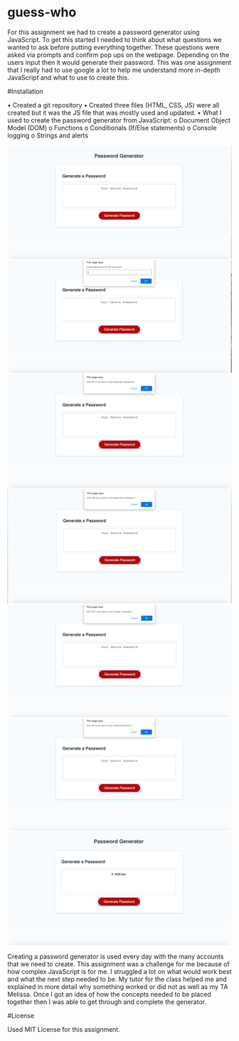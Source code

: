 # guess-who

For this assignment we had to create a password generator using JavaScript. To get this started I needed to think about what questions we wanted to ask before putting everything together. These questions were asked via prompts and confirm pop ups on the webpage. Depending on the users input then it would generate their password. This was one assignment that I really had to use google a lot to help me understand more in-depth JavaScript and what to use to create this. 

#Installation

•	Created a git repository
•	Created three files (HTML, CSS, JS) were all created but it was the JS file that was mostly used and updated.
•	What I used to create the password generator from JavaScript:
o	Document Object Model (DOM)
o	Functions
o	Conditionals (If/Else statements)
o	Console logging
o	Strings and alerts

<img src="assets/images/genpasshome.png"> 
<img src="assets/images/genpasschoose.png"> 
<img src="assets/images/genpasslower.png"> 
<img src="assets/images/genpassupper.png"> 
<img src="assets/images/genpassnum.png"> 
<img src="assets/images/genpasssymbol.png"> 
<img src="assets/images/genpass.png"> 

Creating a password generator is used every day with the many accounts that we need to create. This assignment was a challenge for me because of how complex JavaScript is for me. I struggled a lot on what would work best and what the next step needed to be. My tutor for the class helped me and explained in more detail why something worked or did not as well as my TA Melissa. Once I got an idea of how the concepts needed to be placed together then I was able to get through and complete the generator. 


#License

Used MIT License for this assignment. 

